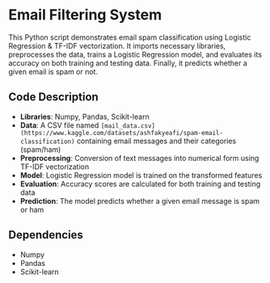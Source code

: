 # Email Filtering System

This Python script demonstrates email spam classification using Logistic Regression & TF-IDF vectorization. It imports necessary libraries, preprocesses the data, trains a Logistic Regression model, and evaluates its accuracy on both training and testing data. Finally, it predicts whether a given email is spam or not.

## Code Description
- **Libraries**: Numpy, Pandas, Scikit-learn
- **Data**: A CSV file named `[mail_data.csv](https://www.kaggle.com/datasets/ashfakyeafi/spam-email-classification)` containing email messages and their categories (spam/ham)
- **Preprocessing**: Conversion of text messages into numerical form using TF-IDF vectorization
- **Model**: Logistic Regression model is trained on the transformed features
- **Evaluation**: Accuracy scores are calculated for both training and testing data
- **Prediction**: The model predicts whether a given email message is spam or ham

## Dependencies
- Numpy
- Pandas
- Scikit-learn



